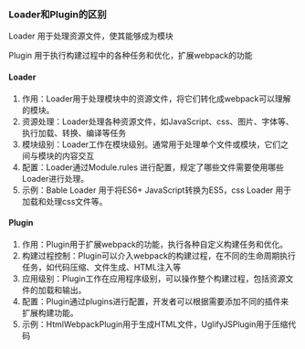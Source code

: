 ### Loader和Plugin的区别

Loader 用于处理资源文件，使其能够成为模块

Plugin 用于执行构建过程中的各种任务和优化，扩展webpack的功能



#### Loader

1. 作用：Loader用于处理模块中的资源文件，将它们转化成webpack可以理解的模块。
2. 资源处理：Loader处理各种资源文件，如JavaScript、css、图片、字体等、执行加载、转换、编译等任务
3. 模块级别：Loader工作在模块级别。通常用于处理单个文件或模块，它们之间与模块的内容交互
4. 配置：Loader通过Module.rules 进行配置，规定了哪些文件需要使用哪些Loader进行处理。
5. 示例：Bable Loader 用于将ES6+ JavaScript转换为ES5，css Loader 用于加载和处理css文件等。



#### Plugin

1. 作用：Plugin用于扩展webpack的功能，执行各种自定义构建任务和优化。
2. 构建过程控制：Plugin可以介入webpack的构建过程，在不同的生命周期执行任务，如代码压缩、文件生成、HTML注入等
3. 应用级别：Plugin工作在应用程序级别，可以操作整个构建过程，包括资源文件的加载和输出。
4. 配置：Plugin通过plugins进行配置，开发者可以根据需要添加不同的插件来扩展构建功能。
5. 示例：HtmlWebpackPlugin用于生成HTML文件，UglifyJSPlugin用于压缩代码
